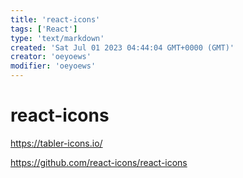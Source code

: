 ```yaml
---
title: 'react-icons'
tags: ['React']
type: 'text/markdown'
created: 'Sat Jul 01 2023 04:44:04 GMT+0000 (GMT)'
creator: 'oeyoews'
modifier: 'oeyoews'
---
```


# react-icons

<https://tabler-icons.io/>

<https://github.com/react-icons/react-icons>
